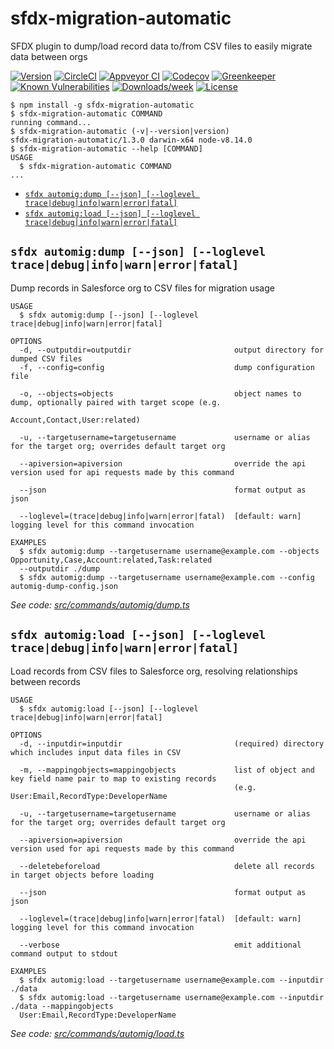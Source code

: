 sfdx-migration-automatic
========================

SFDX plugin to dump/load record data to/from CSV files to easily migrate data between orgs


[![Version](https://img.shields.io/npm/v/sfdx-migration-automatic.svg)](https://npmjs.org/package/sfdx-migration-automatic)
[![CircleCI](https://circleci.com/gh/stomita/sfdx-migration-automatic/tree/master.svg?style=shield)](https://circleci.com/gh/stomita/sfdx-migration-automatic/tree/master)
[![Appveyor CI](https://ci.appveyor.com/api/projects/status/github/stomita/sfdx-migration-automatic?branch=master&svg=true)](https://ci.appveyor.com/project/heroku/sfdx-migration-automatic/branch/master)
[![Codecov](https://codecov.io/gh/stomita/sfdx-migration-automatic/branch/master/graph/badge.svg)](https://codecov.io/gh/stomita/sfdx-migration-automatic)
[![Greenkeeper](https://badges.greenkeeper.io/stomita/sfdx-migration-automatic.svg)](https://greenkeeper.io/)
[![Known Vulnerabilities](https://snyk.io/test/github/stomita/sfdx-migration-automatic/badge.svg)](https://snyk.io/test/github/stomita/sfdx-migration-automatic)
[![Downloads/week](https://img.shields.io/npm/dw/sfdx-migration-automatic.svg)](https://npmjs.org/package/sfdx-migration-automatic)
[![License](https://img.shields.io/npm/l/sfdx-migration-automatic.svg)](https://github.com/stomita/sfdx-migration-automatic/blob/master/package.json)

<!-- toc -->

<!-- tocstop -->
<!-- install -->
<!-- usage -->
```sh-session
$ npm install -g sfdx-migration-automatic
$ sfdx-migration-automatic COMMAND
running command...
$ sfdx-migration-automatic (-v|--version|version)
sfdx-migration-automatic/1.3.0 darwin-x64 node-v8.14.0
$ sfdx-migration-automatic --help [COMMAND]
USAGE
  $ sfdx-migration-automatic COMMAND
...
```
<!-- usagestop -->
<!-- commands -->
* [`sfdx automig:dump [--json] [--loglevel trace|debug|info|warn|error|fatal]`](#sfdx-automigdump---json---loglevel-tracedebuginfowarnerrorfatal)
* [`sfdx automig:load [--json] [--loglevel trace|debug|info|warn|error|fatal]`](#sfdx-automigload---json---loglevel-tracedebuginfowarnerrorfatal)

## `sfdx automig:dump [--json] [--loglevel trace|debug|info|warn|error|fatal]`

Dump records in Salesforce org to CSV files for migration usage

```
USAGE
  $ sfdx automig:dump [--json] [--loglevel trace|debug|info|warn|error|fatal]

OPTIONS
  -d, --outputdir=outputdir                       output directory for dumped CSV files
  -f, --config=config                             dump configuration file

  -o, --objects=objects                           object names to dump, optionally paired with target scope (e.g.
                                                  Account,Contact,User:related)

  -u, --targetusername=targetusername             username or alias for the target org; overrides default target org

  --apiversion=apiversion                         override the api version used for api requests made by this command

  --json                                          format output as json

  --loglevel=(trace|debug|info|warn|error|fatal)  [default: warn] logging level for this command invocation

EXAMPLES
  $ sfdx automig:dump --targetusername username@example.com --objects Opportunity,Case,Account:related,Task:related 
  --outputdir ./dump
  $ sfdx automig:dump --targetusername username@example.com --config automig-dump-config.json
```

_See code: [src/commands/automig/dump.ts](https://github.com/stomita/sfdx-migration-automatic/blob/v1.3.0/src/commands/automig/dump.ts)_

## `sfdx automig:load [--json] [--loglevel trace|debug|info|warn|error|fatal]`

Load records from CSV files to Salesforce org, resolving relationships between records

```
USAGE
  $ sfdx automig:load [--json] [--loglevel trace|debug|info|warn|error|fatal]

OPTIONS
  -d, --inputdir=inputdir                         (required) directory which includes input data files in CSV

  -m, --mappingobjects=mappingobjects             list of object and key field name pair to map to existing records
                                                  (e.g. User:Email,RecordType:DeveloperName

  -u, --targetusername=targetusername             username or alias for the target org; overrides default target org

  --apiversion=apiversion                         override the api version used for api requests made by this command

  --deletebeforeload                              delete all records in target objects before loading

  --json                                          format output as json

  --loglevel=(trace|debug|info|warn|error|fatal)  [default: warn] logging level for this command invocation

  --verbose                                       emit additional command output to stdout

EXAMPLES
  $ sfdx automig:load --targetusername username@example.com --inputdir ./data
  $ sfdx automig:load --targetusername username@example.com --inputdir ./data --mappingobjects 
  User:Email,RecordType:DeveloperName
```

_See code: [src/commands/automig/load.ts](https://github.com/stomita/sfdx-migration-automatic/blob/v1.3.0/src/commands/automig/load.ts)_
<!-- commandsstop -->
